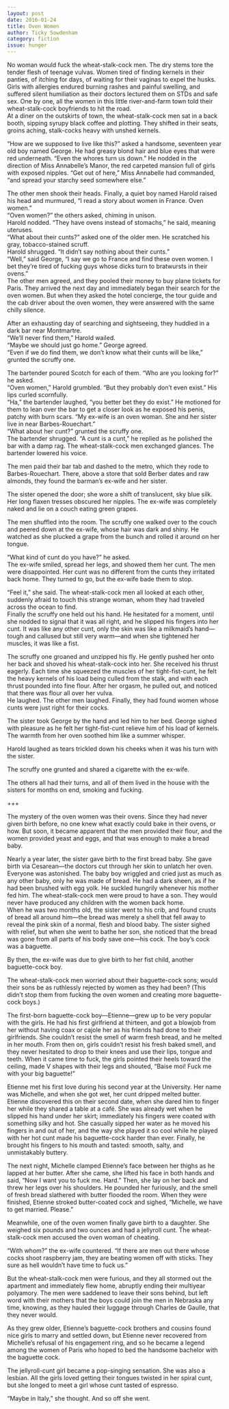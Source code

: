 ```yaml
---
layout: post 
date: 2016-01-24
title: Oven Women
author: Ticky Sowdenham
category: fiction
issue: hunger
---
```


No woman would fuck the wheat-stalk-cock men. The dry stems tore the tender flesh of teenage vulvas. Women tired of finding kernels in their panties, of itching for days, of waiting for their vaginas to expel the husks. Girls with allergies endured burning rashes and painful swelling, and suffered silent humiliation as their doctors lectured them on STDs and safe sex. One by one, all the women in this little river-and-farm town told their wheat-stalk-cock boyfriends to hit the road.  
At a diner on the outskirts of town, the wheat-stalk-cock men sat in a back booth, sipping syrupy black coffee and plotting. They shifted in their seats, groins aching, stalk-cocks heavy with unshed kernels.

“How are we supposed to live like this?” asked a handsome, seventeen year old boy named George. He had greasy blond hair and blue eyes that were red underneath. “Even the whores turn us down.” He nodded in the direction of Miss Annabelle’s Manor, the red carpeted mansion full of girls with exposed nipples. “Get out of here,” Miss Annabelle had commanded, “and spread your starchy seed somewhere else.”

The other men shook their heads. Finally, a quiet boy named Harold raised his head and murmured, “I read a story about women in France. Oven women.”  
“Oven women?” the others asked, chiming in unison.  
Harold nodded. “They have ovens instead of stomachs,” he said, meaning uteruses.  
“What about their cunts?” asked one of the older men. He scratched his gray, tobacco-stained scruff.  
Harold shrugged. “It didn’t say nothing about their cunts.”  
“Well,” said George, “I say we go to France and find these oven women. I bet they’re tired of fucking guys whose dicks turn to bratwursts in their ovens.”  
The other men agreed, and they pooled their money to buy plane tickets for Paris. They arrived the next day and immediately began their search for the oven women. But when they asked the hotel concierge, the tour guide and the cab driver about the oven women, they were answered with the same chilly silence.

After an exhausting day of searching and sightseeing, they huddled in a dark bar near Montmartre.  
“We’ll never find them,” Harold wailed.  
“Maybe we should just go home.” George agreed.  
“Even if we do find them, we don’t know what their cunts will be like,” grunted the scruffy one.

The bartender poured Scotch for each of them. “Who are you looking for?” he asked.  
“Oven women,” Harold grumbled. “But they probably don’t even exist.” His lips curled scornfully.  
“Ha,” the bartender laughed, “you better bet they do exist.” He motioned for them to lean over the bar to get a closer look as he exposed his penis, patchy with burn scars. “My ex-wife is an oven woman. She and her sister live in near Barbes-Rouechart.”  
“What about her cunt?” grunted the scruffy one.  
The bartender shrugged. “A cunt is a cunt,” he replied as he polished the bar with a damp rag. The wheat-stalk-cock men exchanged glances. The bartender lowered his voice.

The men paid their bar tab and dashed to the metro, which they rode to Barbes-Rouechart. There, above a store that sold Berber dates and raw almonds, they found the barman’s ex-wife and her sister.

The sister opened the door; she wore a shift of translucent, sky blue silk. Her long flaxen tresses obscured her nipples. The ex-wife was completely naked and lie on a couch eating green grapes.

The men shuffled into the room. The scruffy one walked over to the couch and peered down at the ex-wife, whose hair was dark and shiny. He watched as she plucked a grape from the bunch and rolled it around on her tongue.

“What kind of cunt do you have?” he asked.  
The ex-wife smiled, spread her legs, and showed them her cunt. The men were disappointed. Her cunt was no different from the cunts they irritated back home. They turned to go, but the ex-wife bade them to stop.

“Feel it,” she said. The wheat-stalk-cock men all looked at each other, suddenly afraid to touch this strange woman, whom they had traveled across the ocean to find.  
Finally the scruffy one held out his hand. He hesitated for a moment, until she nodded to signal that it was all right, and he slipped his fingers into her cunt. It was like any other cunt, only the skin was like a milkmaid’s hand—tough and callused but still very warm—and when she tightened her muscles, it was like a fist.

The scruffy one groaned and unzipped his fly. He gently pushed her onto her back and shoved his wheat-stalk-cock into her. She received his thrust eagerly. Each time she squeezed the muscles of her tight-fist-cunt, he felt the heavy kernels of his load being culled from the stalk, and with each thrust pounded into fine flour. After her orgasm, he pulled out, and noticed that there was flour all over her vulva.  
He laughed. The other men laughed. Finally, they had found women whose cunts were just right for their cocks.

The sister took George by the hand and led him to her bed. George sighed with pleasure as he felt her tight-fist-cunt relieve him of his load of kernels. The warmth from her oven soothed him like a summer whisper.

Harold laughed as tears trickled down his cheeks when it was his turn with the sister.

The scruffy one grunted and shared a cigarette with the ex-wife.

The others all had their turns, and all of them lived in the house with the sisters for months on end, smoking and fucking.

+++

The mystery of the oven women was their ovens. Since they had never given birth before, no one knew what exactly could bake in their ovens, or how. But soon, it became apparent that the men provided their flour, and the women provided yeast and eggs, and that was enough to make a bread baby.

Nearly a year later, the sister gave birth to the first bread baby. She gave birth via Cesarean—the doctors cut through her skin to unlatch her oven. Everyone was astonished. The baby boy wriggled and cried just as much as any other baby, only he was made of bread. He had a dark sheen, as if he had been brushed with egg yolk. He suckled hungrily whenever his mother fed him. The wheat-stalk-cock men were proud to have a son. They would never have produced any children with the women back home.  
When he was two months old, the sister went to his crib, and found crusts of bread all around him—the bread was merely a shell that fell away to reveal the pink skin of a normal, flesh and blood baby. The sister sighed with relief, but when she went to bathe her son, she noticed that the bread was gone from all parts of his body save one—his cock. The boy’s cock was a baguette.

By then, the ex-wife was due to give birth to her fist child, another baguette-cock boy.

The wheat-stalk-cock men worried about their baguette-cock sons; would their sons be as ruthlessly rejected by women as they had been? (This didn’t stop them from fucking the oven women and creating more baguette-cock boys.)

The first-born baguette-cock boy—Etienne—grew up to be very popular with the girls. He had his first girlfriend at thirteen, and got a blowjob from her without having coax or cajole her as his friends had done to their girlfriends. She couldn’t resist the smell of warm fresh bread, and he melted in her mouth. From then on, girls couldn’t resist his fresh baked smell, and they never hesitated to drop to their knees and use their lips, tongue and teeth. When it came time to fuck, the girls pointed their heels toward the ceiling, made V shapes with their legs and shouted, “Baise moi! Fuck me with your big baguette!”

Etienne met his first love during his second year at the University. Her name was Michelle, and when she got wet, her cunt dripped melted butter. Etienne discovered this on their second date, when she dared him to finger her while they shared a table at a café. She was already wet when he slipped his hand under her skirt; immediately his fingers were coated with something silky and hot. She casually sipped her water as he moved his fingers in and out of her, and the way she played it so cool while he played with her hot cunt made his baguette-cock harder than ever. Finally, he brought his fingers to his mouth and tasted: smooth, salty, and unmistakably buttery.

The next night, Michelle clamped Etienne’s face between her thighs as he lapped at her butter. After she came, she lifted his face in both hands and said, “Now I want you to fuck me. Hard.” Then, she lay on her back and threw her legs over his shoulders. He pounded her furiously, and the smell of fresh bread slathered with butter flooded the room. When they were finished, Etienne stroked butter-coated cock and sighed, “Michelle, we have to get married. Please.”

Meanwhile, one of the oven women finally gave birth to a daughter. She weighed six pounds and two ounces and had a jellyroll cunt. The wheat-stalk-cock men accused the oven woman of cheating.

“With whom?” the ex-wife countered. “If there are men out there whose cocks shoot raspberry jam, they are beating women off with sticks. They sure as hell wouldn’t have time to fuck us.”

But the wheat-stalk-cock men were furious, and they all stormed out the apartment and immediately flew home, abruptly ending their multiyear polyamory. The men were saddened to leave their sons behind, but left word with their mothers that the boys could join the men in Nebraska any time, knowing, as they hauled their luggage through Charles de Gaulle, that they never would.

As they grew older, Etienne’s baguette-cock brothers and cousins found nice girls to marry and settled down, but Etienne never recovered from Michelle’s refusal of his engagement ring, and so he became a legend among the women of Paris who hoped to bed the handsome bachelor with the baguette cock.

The jellyroll-cunt girl became a pop-singing sensation. She was also a lesbian. All the girls loved getting their tongues twisted in her spiral cunt, but she longed to meet a girl whose cunt tasted of espresso.

“Maybe in Italy,” she thought. And so off she went.